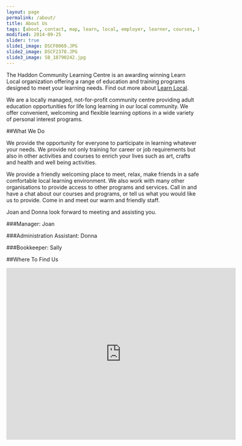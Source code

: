 ```yaml
---
layout: page
permalink: /about/
title: About Us
tags: [about, contact, map, learn, local, employer, learner, courses, haddon, community, services, environment, learnlocal, staff, friendly, assistance]
modified: 2014-09-25
slider: true
slide1_image: DSCF0069.JPG
slide2_image: DSCF2378.JPG
slide3_image: SB_18790242.jpg
---
```


The Haddon Community Learning Centre is an awarding winning Learn Local organization offering a range of education and training programs designed to meet your learning needs. Find out more about [Learn Local](http://www.learnlocal.org.au/).

We are a locally managed, not-for-profit community centre providing adult education opportunities for life long learning in our local community. We offer convenient, welcoming and flexible learning options in a wide variety of personal interest programs.

##What We Do

We provide the opportunity for everyone to participate in learning whatever your needs. We provide not only training for career or job requirements but also in other activities and courses to enrich your lives such as art, crafts and health and well being activities.

We provide a friendly welcoming place to meet, relax, make friends in a safe comfortable local learning environment. We also work with many other organisations to provide access to other programs and services.
Call in and have a chat about our courses and programs, or tell us what you would like us to provide.
Come in and meet our warm and friendly staff.  

Joan and Donna look forward to meeting and assisting you.

###Manager:
Joan

###Administration Assistant:
Donna

###Bookkeeper:
Sally

##Where To Find Us

<iframe src="https://www.google.com/maps/embed?pb=!1m14!1m8!1m3!1d3161.6221609711647!2d143.721599!3d-37.58751399999999!3m2!1i1024!2i768!4f13.1!3m3!1m2!1s0x6ad16776136bd9e1%3A0x936cb114fdc54107!2s396+Sago+Hill+Rd%2C+Haddon+VIC+3351%2C+Australia!5e0!3m2!1sen!2s!4v1407562949063" width="600" height="450" frameborder="0" style="border:0"></iframe>
